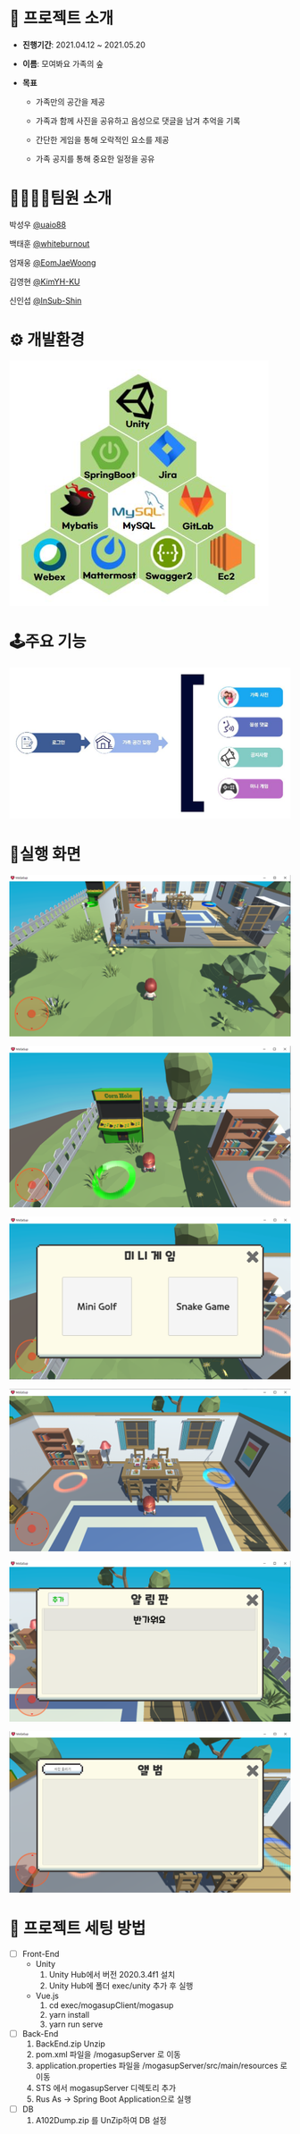 # 📑 프로젝트 소개

- **진행기간**: 2021.04.12 ~ 2021.05.20

- **이름**: 모여봐요 가족의 숲

- **목표**

  - 가족만의 공간을 제공

  - 가족과 함께 사진을 공유하고 음성으로 댓글을 남겨 추억을 기록

  - 간단한 게임을 통해 오락적인 요소를 제공

  - 가족 공지를 통해 중요한 일정을 공유

    

#  👨‍👨‍👧‍👦팀원 소개

박성우 [@uaio88](https://github.com/uaio88)

백태훈 [@whiteburnout](https://github.com/whiteburnout)

엄재웅 [@EomJaeWoong](https://github.com/EomJaeWoong)

김영현 [@KimYH-KU](https://github.com/KimYH-KU)

신인섭 [@InSub-Shin](https://github.com/InSub-Shin)



# ⚙️ 개발환경

<img src="./image/tech.JPG"></img>

# 🕹️주요 기능

<img src="./image/flow.JPG"></img>

#  :house_with_garden:실행 화면

<img src="./image/play1.png"></img>

<img src="./image/play2.png"></img>

<img src="./image/play3.png"></img>

<img src="./image/play4.png"></img>

<img src="./image/play5.png"></img>

<img src="./image/play6.png"></img>





# :page_facing_up: 프로젝트 세팅 방법

- [ ] Front-End
  - Unity
    1. Unity Hub에서 버전 2020.3.4f1 설치
    2. Unity Hub에 폴더 exec/unity 추가 후 실행
  - Vue.js
    1. cd exec/mogasupClient/mogasup
    2. yarn install
    3. yarn run serve
- [ ] Back-End
  1. BackEnd.zip Unzip
  2. pom.xml 파일을 /mogasupServer 로 이동
  3. application.properties 파일을 /mogasupServer/src/main/resources 로 이동
  4. STS 에서 mogasupServer 디렉토리 추가
  5. Rus As -> Spring Boot Application으로 실행
- [ ] DB
  1. A102Dump.zip 를 UnZip하여 DB 설정